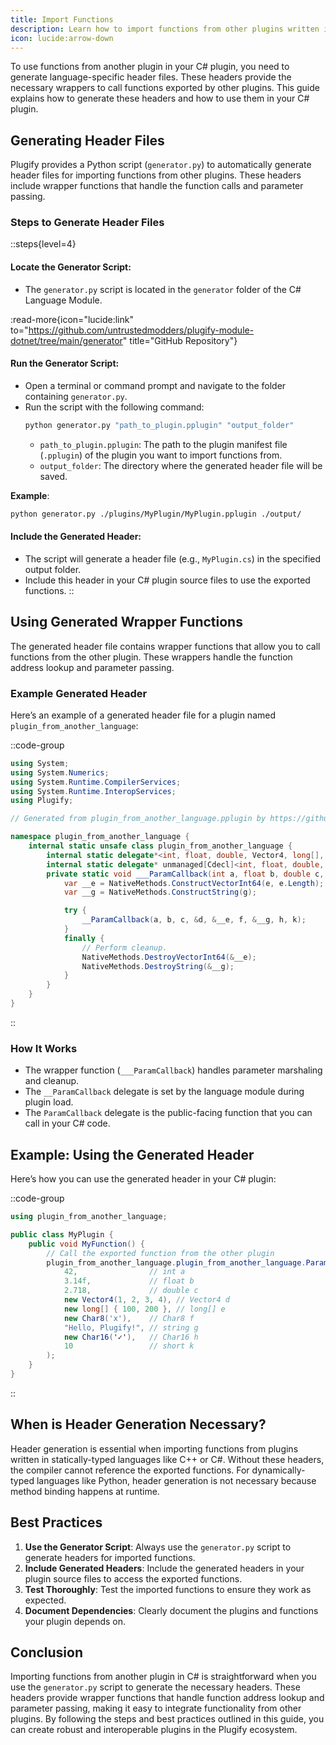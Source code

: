 ```yaml
---
title: Import Functions
description: Learn how to import functions from other plugins written in different languages and use them in your own.
icon: lucide:arrow-down
---
```


To use functions from another plugin in your C# plugin, you need to generate language-specific header files. These headers provide the necessary wrappers to call functions exported by other plugins. This guide explains how to generate these headers and how to use them in your C# plugin.

## **Generating Header Files**

Plugify provides a Python script (`generator.py`) to automatically generate header files for importing functions from other plugins. These headers include wrapper functions that handle the function calls and parameter passing.

### **Steps to Generate Header Files**

::steps{level=4}
#### **Locate the Generator Script**:
- The `generator.py` script is located in the `generator` folder of the C# Language Module.

:read-more{icon="lucide:link" to="https://github.com/untrustedmodders/plugify-module-dotnet/tree/main/generator" title="GitHub Repository"}

#### **Run the Generator Script**:
- Open a terminal or command prompt and navigate to the folder containing `generator.py`.
- Run the script with the following command:
   ```bash
   python generator.py "path_to_plugin.pplugin" "output_folder"
   ```
     - `path_to_plugin.pplugin`: The path to the plugin manifest file (`.pplugin`) of the plugin you want to import functions from.
     - `output_folder`: The directory where the generated header file will be saved.

**Example**:
```bash
python generator.py ./plugins/MyPlugin/MyPlugin.pplugin ./output/
```

#### **Include the Generated Header**:
- The script will generate a header file (e.g., `MyPlugin.cs`) in the specified output folder.
- Include this header in your C# plugin source files to use the exported functions.
::

## **Using Generated Wrapper Functions**

The generated header file contains wrapper functions that allow you to call functions from the other plugin. These wrappers handle the function address lookup and parameter passing.

### **Example Generated Header**
Here’s an example of a generated header file for a plugin named `plugin_from_another_language`:

::code-group
```csharp [plugin_from_another_language.cs]
using System;
using System.Numerics;
using System.Runtime.CompilerServices;
using System.Runtime.InteropServices;
using Plugify;

// Generated from plugin_from_another_language.pplugin by https://github.com/untrustedmodders/plugify-module-dotnet/blob/main/generator/generator.py

namespace plugin_from_another_language {
    internal static unsafe class plugin_from_another_language {
        internal static delegate*<int, float, double, Vector4, long[], Char8, string, Char16, short, void> ParamCallback = &___ParamCallback; // Use this to call the function
        internal static delegate* unmanaged[Cdecl]<int, float, double, Vector4*, Vector192*, Char8, String192*, Char16, short, void> __ParamCallback; // Internal call (original function)
        private static void ___ParamCallback(int a, float b, double c, Vector4 d, long[] e, Char8 f, string g, Char16 h, short k) {
            var __e = NativeMethods.ConstructVectorInt64(e, e.Length);
            var __g = NativeMethods.ConstructString(g);

            try {
                __ParamCallback(a, b, c, &d, &__e, f, &__g, h, k);
            }
            finally {
                // Perform cleanup.
                NativeMethods.DestroyVectorInt64(&__e);
                NativeMethods.DestroyString(&__g);
            }
        }
    }
}
```
::

### **How It Works**
- The wrapper function (`___ParamCallback`) handles parameter marshaling and cleanup.
- The `__ParamCallback` delegate is set by the language module during plugin load.
- The `ParamCallback` delegate is the public-facing function that you can call in your C# code.

## **Example: Using the Generated Header**

Here’s how you can use the generated header in your C# plugin:

::code-group
```csharp [plugin.cs]
using plugin_from_another_language;

public class MyPlugin {
    public void MyFunction() {
        // Call the exported function from the other plugin
        plugin_from_another_language.plugin_from_another_language.ParamCallback(
            42,                // int a
            3.14f,             // float b
            2.718,             // double c
            new Vector4(1, 2, 3, 4), // Vector4 d
            new long[] { 100, 200 }, // long[] e
            new Char8('x'),    // Char8 f
            "Hello, Plugify!", // string g
            new Char16('✓'),   // Char16 h
            10                 // short k
        );
    }
}
```
::

## **When is Header Generation Necessary?**

Header generation is essential when importing functions from plugins written in statically-typed languages like C++ or C#. Without these headers, the compiler cannot reference the exported functions. For dynamically-typed languages like Python, header generation is not necessary because method binding happens at runtime.

## **Best Practices**

1. **Use the Generator Script**: Always use the `generator.py` script to generate headers for imported functions.
2. **Include Generated Headers**: Include the generated headers in your plugin source files to access the exported functions.
3. **Test Thoroughly**: Test the imported functions to ensure they work as expected.
4. **Document Dependencies**: Clearly document the plugins and functions your plugin depends on.

## **Conclusion**

Importing functions from another plugin in C# is straightforward when you use the `generator.py` script to generate the necessary headers. These headers provide wrapper functions that handle function address lookup and parameter passing, making it easy to integrate functionality from other plugins. By following the steps and best practices outlined in this guide, you can create robust and interoperable plugins in the Plugify ecosystem.